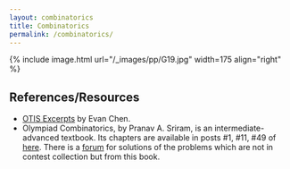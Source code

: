 ```yaml
---
layout: combinatorics
title: Combinatorics
permalink: /combinatorics/
---
```



{% include image.html url="/_images/pp/G19.jpg" width=175 align="right" %}

## References/Resources

* [OTIS Excerpts](https://web.evanchen.cc/excerpts.html) by Evan Chen.
* Olympiad Combinatorics, by Pranav A. Sriram, is an intermediate-advanced textbook. Its chapters are available in posts \#1, \#11, \#49 of [here](https://artofproblemsolving.com/community/c6h601134). There is a [forum](https://artofproblemsolving.com/community/c575226_olympiad_combinatorics_pranav_sriram) for solutions of the problems which are not in contest collection but from this book.
